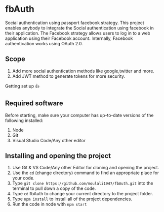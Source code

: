 # fbAuth
Social authentication using passport facebook strategy. 
This project enables anybody to integrate the Social authentication using facebook in their application.
The Facebook strategy allows users to log in to a web application using their Facebook account. Internally, Facebook authentication works using OAuth 2.0.

## Scope
1. Add more social authentication methods like google,twitter and more.
2. Add JWT method to generate tokens for more security.

Getting set up :+1:
## Required software
Before starting, make sure your computer has up-to-date versions of the following installed:
1. Node
2. Git
3. Visual Studio Code/Any other editor

## Installing and opening the project
1. Use Git & VS Code/Any other Editor for cloning and opening the project.
2. Use the `cd` (change directory) command to find an appropriate place for your code.
3. Type `git clone https://github.com/moulali1947/fbAuth.git` into the terminal to pull down a copy of the code.
4. Type `cd` fbAuth to change your current directory to the project folder.
5. Type `npm install` to install all of the project dependencies.
6. Run the code in node with `npm start`


